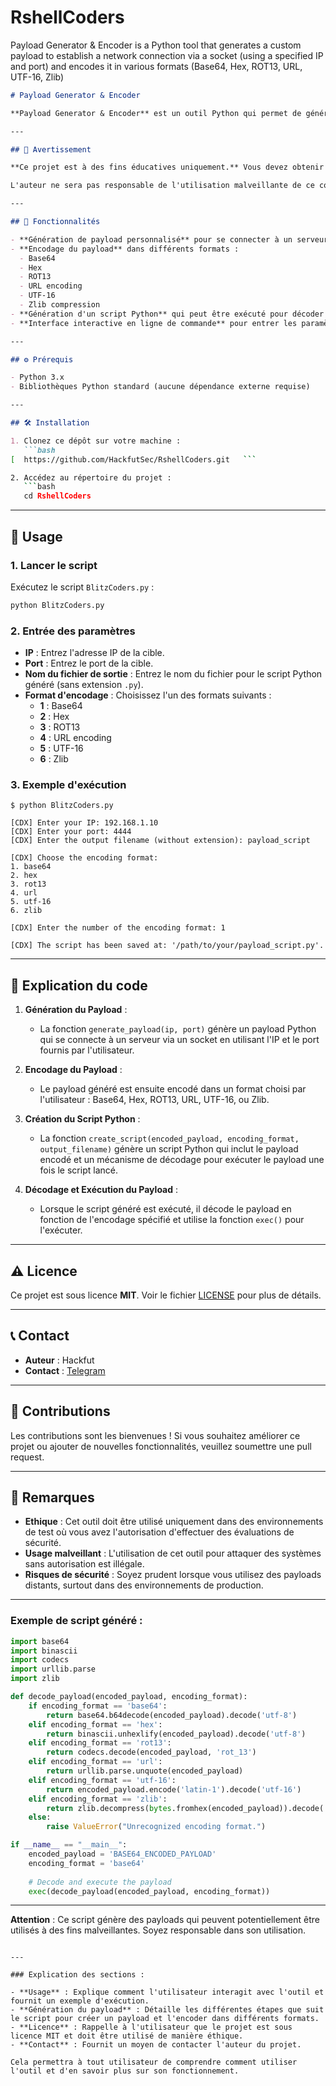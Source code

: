 # RshellCoders
Payload Generator &amp; Encoder is a Python tool that generates a custom payload to establish a network connection via a socket (using a specified IP and port) and encodes it in various formats (Base64, Hex, ROT13, URL, UTF-16, Zlib)
```markdown
# Payload Generator & Encoder

**Payload Generator & Encoder** est un outil Python qui permet de générer un payload personnalisé pour se connecter à un serveur distant via socket, puis de l'encoder dans différents formats comme Base64, Hex, ROT13, URL, UTF-16 et Zlib. Ce script peut être utilisé pour créer des payloads masqués, souvent utilisés dans des tests de pénétration ou des environnements contrôlés pour évaluer la sécurité.

---

## 🚨 Avertissement

**Ce projet est à des fins éducatives uniquement.** Vous devez obtenir une autorisation explicite avant d'utiliser cet outil sur un réseau ou une machine cible. L'utilisation de cet outil pour compromettre des systèmes sans autorisation est illégale et peut entraîner des poursuites judiciaires.

L'auteur ne sera pas responsable de l'utilisation malveillante de ce code. Utilisez-le à vos risques et périls.

---

## 📜 Fonctionnalités

- **Génération de payload personnalisé** pour se connecter à un serveur distant via socket (en utilisant une adresse IP et un port donnés).
- **Encodage du payload** dans différents formats :
  - Base64
  - Hex
  - ROT13
  - URL encoding
  - UTF-16
  - Zlib compression
- **Génération d'un script Python** qui peut être exécuté pour décoder et exécuter le payload.
- **Interface interactive en ligne de commande** pour entrer les paramètres nécessaires et choisir le format d'encodage.

---

## ⚙️ Prérequis

- Python 3.x
- Bibliothèques Python standard (aucune dépendance externe requise)

---

## 🛠 Installation

1. Clonez ce dépôt sur votre machine :
   ```bash
[  https://github.com/HackfutSec/RshellCoders.git   ```

2. Accédez au répertoire du projet :
   ```bash
   cd RshellCoders
   ```

---

## 🚀 Usage

### 1. Lancer le script

Exécutez le script `BlitzCoders.py` :

```bash
python BlitzCoders.py
```

### 2. Entrée des paramètres

- **IP** : Entrez l'adresse IP de la cible.
- **Port** : Entrez le port de la cible.
- **Nom du fichier de sortie** : Entrez le nom du fichier pour le script Python généré (sans extension `.py`).
- **Format d'encodage** : Choisissez l'un des formats suivants :
  - **1** : Base64
  - **2** : Hex
  - **3** : ROT13
  - **4** : URL encoding
  - **5** : UTF-16
  - **6** : Zlib

### 3. Exemple d'exécution

```
$ python BlitzCoders.py

[CDX] Enter your IP: 192.168.1.10
[CDX] Enter your port: 4444
[CDX] Enter the output filename (without extension): payload_script

[CDX] Choose the encoding format:
1. base64
2. hex
3. rot13
4. url
5. utf-16
6. zlib

[CDX] Enter the number of the encoding format: 1

[CDX] The script has been saved at: '/path/to/your/payload_script.py'.
```

---

## 🧳 Explication du code

1. **Génération du Payload** :
   - La fonction `generate_payload(ip, port)` génère un payload Python qui se connecte à un serveur via un socket en utilisant l'IP et le port fournis par l'utilisateur.
   
2. **Encodage du Payload** :
   - Le payload généré est ensuite encodé dans un format choisi par l'utilisateur : Base64, Hex, ROT13, URL, UTF-16, ou Zlib.

3. **Création du Script Python** :
   - La fonction `create_script(encoded_payload, encoding_format, output_filename)` génère un script Python qui inclut le payload encodé et un mécanisme de décodage pour exécuter le payload une fois le script lancé.

4. **Décodage et Exécution du Payload** :
   - Lorsque le script généré est exécuté, il décode le payload en fonction de l'encodage spécifié et utilise la fonction `exec()` pour l'exécuter.

---

## ⚠️ Licence

Ce projet est sous licence **MIT**. Voir le fichier [LICENSE](LICENSE) pour plus de détails.

---

## 📞 Contact

- **Auteur** : Hackfut
- **Contact** : [Telegram](https://t.me/HackfutSec)

---

## 🔧 Contributions

Les contributions sont les bienvenues ! Si vous souhaitez améliorer ce projet ou ajouter de nouvelles fonctionnalités, veuillez soumettre une pull request.

---

## 📝 Remarques

- **Ethique** : Cet outil doit être utilisé uniquement dans des environnements de test où vous avez l'autorisation d'effectuer des évaluations de sécurité.
- **Usage malveillant** : L'utilisation de cet outil pour attaquer des systèmes sans autorisation est illégale.
- **Risques de sécurité** : Soyez prudent lorsque vous utilisez des payloads distants, surtout dans des environnements de production.

---

### Exemple de script généré :

```python
import base64
import binascii
import codecs
import urllib.parse
import zlib

def decode_payload(encoded_payload, encoding_format):
    if encoding_format == 'base64':
        return base64.b64decode(encoded_payload).decode('utf-8')
    elif encoding_format == 'hex':
        return binascii.unhexlify(encoded_payload).decode('utf-8')
    elif encoding_format == 'rot13':
        return codecs.decode(encoded_payload, 'rot_13')
    elif encoding_format == 'url':
        return urllib.parse.unquote(encoded_payload)
    elif encoding_format == 'utf-16':
        return encoded_payload.encode('latin-1').decode('utf-16')
    elif encoding_format == 'zlib':
        return zlib.decompress(bytes.fromhex(encoded_payload)).decode('utf-8')
    else:
        raise ValueError("Unrecognized encoding format.")

if __name__ == "__main__":
    encoded_payload = 'BASE64_ENCODED_PAYLOAD'
    encoding_format = 'base64'
    
    # Decode and execute the payload
    exec(decode_payload(encoded_payload, encoding_format))
```

---

**Attention** : Ce script génère des payloads qui peuvent potentiellement être utilisés à des fins malveillantes. Soyez responsable dans son utilisation.
```

---

### Explication des sections :

- **Usage** : Explique comment l'utilisateur interagit avec l'outil et fournit un exemple d'exécution.
- **Génération du payload** : Détaille les différentes étapes que suit le script pour créer un payload et l'encoder dans différents formats.
- **Licence** : Rappelle à l'utilisateur que le projet est sous licence MIT et doit être utilisé de manière éthique.
- **Contact** : Fournit un moyen de contacter l'auteur du projet.

Cela permettra à tout utilisateur de comprendre comment utiliser l'outil et d'en savoir plus sur son fonctionnement.
